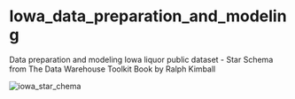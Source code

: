 # Iowa_data_preparation_and_modeling
Data preparation and modeling Iowa liquor public dataset - Star Schema from The Data Warehouse Toolkit Book by Ralph Kimball

![iowa_star_chema](https://user-images.githubusercontent.com/40602197/167662191-a0ded5ea-9b0e-40cc-a9d8-be41da4cd44e.jpg)
